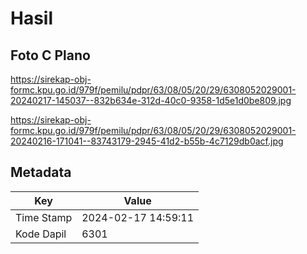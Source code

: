 # Hasil

## Foto C Plano

https://sirekap-obj-formc.kpu.go.id/979f/pemilu/pdpr/63/08/05/20/29/6308052029001-20240217-145037--832b634e-312d-40c0-9358-1d5e1d0be809.jpg

https://sirekap-obj-formc.kpu.go.id/979f/pemilu/pdpr/63/08/05/20/29/6308052029001-20240216-171041--83743179-2945-41d2-b55b-4c7129db0acf.jpg


## Metadata

| Key        | Value               |
| ---------- | ------------------- |
| Time Stamp | 2024-02-17 14:59:11 |
| Kode Dapil | 6301                |



